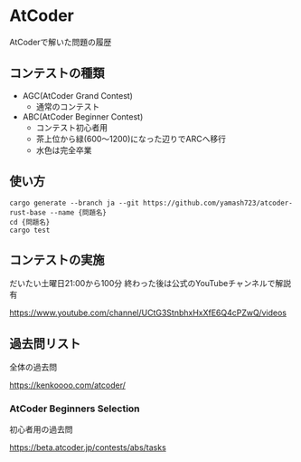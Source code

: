 # AtCoder

AtCoderで解いた問題の履歴

## コンテストの種類

- AGC(AtCoder Grand Contest)
  - 通常のコンテスト
- ABC(AtCoder Beginner Contest)
  - コンテスト初心者用
  - 茶上位から緑(600〜1200)になった辺りでARCへ移行
  - 水色は完全卒業

## 使い方

```
cargo generate --branch ja --git https://github.com/yamash723/atcoder-rust-base --name {問題名}
cd {問題名}
cargo test
```

## コンテストの実施

だいたい土曜日21:00から100分
終わった後は公式のYouTubeチャンネルで解説有

https://www.youtube.com/channel/UCtG3StnbhxHxXfE6Q4cPZwQ/videos

## 過去問リスト

全体の過去問

https://kenkoooo.com/atcoder/

### AtCoder Beginners Selection

初心者用の過去問

https://beta.atcoder.jp/contests/abs/tasks